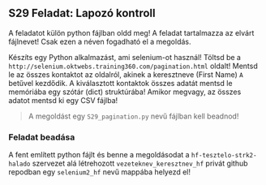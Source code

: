 ## S29 Feladat: Lapozó kontroll

A feladatot külön python fájlban oldd meg! A feladat tartalmazza az elvárt fájlnevet! Csak ezen a néven fogadható el a megoldás.

Készíts egy Python alkalmazást, ami selenium-ot használ! Töltsd be a `http://selenium.oktwebs.training360.com/pagination.html` oldalt! Mentsd le az összes kontaktot az oldalról, akinek a keresztneve (First Name) `A` betűvel kezdődik. A kiválasztott kontaktok összes adatát mentsd le memóriába egy szótár (dict) struktúrába! Amikor megvagy, az összes adatot mentsd ki egy CSV fájlba!
> A megoldást egy `S29_pagination.py` nevű fájlban kell beadnod!

### Feladat beadása
A fent említett python fájlt és benne a megoldásodat a `hf-tesztelo-strk2-halado` szervezet alá létrehozott `vezeteknev_keresztnev_hf` privát github repodban egy `selenium2_hf` nevű mappába helyezd el!
